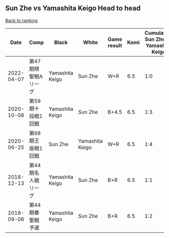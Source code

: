 ## Sun Zhe vs Yamashita Keigo Head to head

[Back to ranking](../../index.md)




| **Date** | **Comp** | **Black** | **White** | **Game result** | **Komi** | **Cumulative Sun Zhe vs Yamashita Keigo** | **Sun Zhe streak** | **Yamashita Keigo streak** | 
| --- | --- | --- | --- | --- | --- | --- | --- | --- |
| 2022-04-07 | 第47期棋聖戦Aリーグ | Yamashita Keigo | Sun Zhe | W+R | 6.5 | 1:0 | 1 | 0 | 
| 2020-10-08 | 第59期十段戦1回戦 | Yamashita Keigo | Sun Zhe | B+4.5 | 6.5 | 1:3 | 0 | 3 | 
| 2020-06-25 | 第68期王座戦1回戦 | Sun Zhe | Yamashita Keigo | W+R | 6.5 | 1:4 | 0 | 4 | 
| 2018-12-13 | 第44期名人戦リーグ | Yamashita Keigo | Sun Zhe | B+R | 6.5 | 1:1 | 0 | 1 | 
| 2018-09-06 | 第44期碁聖戦予選 | Yamashita Keigo | Sun Zhe | B+R | 6.5 | 1:2 | 0 | 2 |





